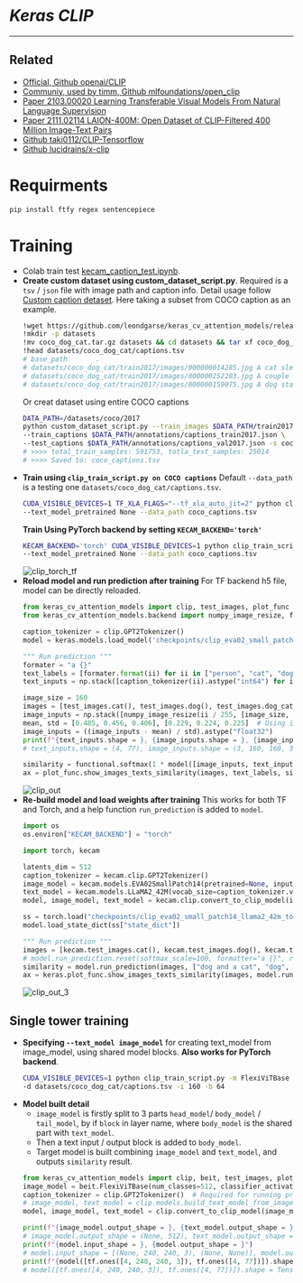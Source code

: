 # ___Keras CLIP___
***

## Related
  - [Official, Github openai/CLIP](https://github.com/openai/CLIP)
  - [Communiy, used by timm, Github mlfoundations/open_clip](https://github.com/mlfoundations/open_clip)
  - [Paper 2103.00020 Learning Transferable Visual Models From Natural Language Supervision](https://arxiv.org/abs/2103.00020)
  - [Paper 2111.02114 LAION-400M: Open Dataset of CLIP-Filtered 400 Million Image-Text Pairs](https://arxiv.org/abs/2111.02114)
  - [Github taki0112/CLIP-Tensorflow](https://github.com/taki0112/CLIP-Tensorflow)
  - [Github lucidrains/x-clip](https://github.com/lucidrains/x-clip)
# Requirments
  ```sh
  pip install ftfy regex sentencepiece
  ```
# Training
- Colab train test [kecam_caption_test.ipynb](https://colab.research.google.com/drive/1VaOOE4Q2rD_pV4k3YymY1glqtlNjoikT?usp=sharing).
- **Create custom dataset using custom_dataset_script.py**. Required is a `tsv` / `json` file with image path and caption info. Detail usage follow [Custom caption detaset](https://github.com/leondgarse/keras_cv_attention_models/discussions/52#discussioncomment-6516154). Here taking a subset from COCO caption as an example.
  ```sh
  !wget https://github.com/leondgarse/keras_cv_attention_models/releases/download/assets/coco_dog_cat.tar.gz
  !mkdir -p datasets
  !mv coco_dog_cat.tar.gz datasets && cd datasets && tar xf coco_dog_cat.tar.gz && cd -
  !head datasets/coco_dog_cat/captions.tsv
  # base_path       .
  # datasets/coco_dog_cat/train2017/images/000000014285.jpg A cat sleeping on a bed with a small TV in a bedroom.
  # datasets/coco_dog_cat/train2017/images/000000252203.jpg A couple of dogs sitting in the front seats of a car.
  # datasets/coco_dog_cat/train2017/images/000000159075.jpg A dog standing on top of a pickup truck
  ```
  Or creat dataset using entire COCO captions
  ```sh
  DATA_PATH=/datasets/coco/2017
  python custom_dataset_script.py --train_images $DATA_PATH/train2017 --test_images $DATA_PATH/val2017 \
  --train_captions $DATA_PATH/annotations/captions_train2017.json \
  --test_captions $DATA_PATH/annotations/captions_val2017.json -s coco_captions
  # >>>> total_train_samples: 591753, totla_test_samples: 25014
  # >>>> Saved to: coco_captions.tsv
  ```
- **Train using `clip_train_script.py on COCO captions`** Default `--data_path` is a testing one `datasets/coco_dog_cat/captions.tsv`.
  ```sh
  CUDA_VISIBLE_DEVICES=1 TF_XLA_FLAGS="--tf_xla_auto_jit=2" python clip_train_script.py -i 160 -b 128 \
  --text_model_pretrained None --data_path coco_captions.tsv
  ```
  **Train Using PyTorch backend by setting `KECAM_BACKEND='torch'`**
  ```sh
  KECAM_BACKEND='torch' CUDA_VISIBLE_DEVICES=1 python clip_train_script.py -i 160 -b 128 \
  --text_model_pretrained None --data_path coco_captions.tsv
  ```
  ![clip_torch_tf](https://github.com/leondgarse/keras_cv_attention_models/assets/5744524/4cbc22e4-907d-4735-81a0-41e0fc17ebc5)
- **Reload model and run prediction after training** For TF backend h5 file, model can be directly reloaded.
  ```py
  from keras_cv_attention_models import clip, test_images, plot_func
  from keras_cv_attention_models.backend import numpy_image_resize, functional

  caption_tokenizer = clip.GPT2Tokenizer()
  model = keras.models.load_model('checkpoints/clip_eva02_small_patch14_llama2_42m_tensorflow_latest.h5', compile=False)

  """ Run prediction """
  formater = "a {}"
  text_labels = [formater.format(ii) for ii in ["person", "cat", "dog", "dog and a cat"]]
  text_inputs = np.stack([caption_tokenizer(ii).astype("int64") for ii in text_labels])

  image_size = 160
  images = [test_images.cat(), test_images.dog(), test_images.dog_cat()]
  image_inputs = np.stack([numpy_image_resize(ii / 255, [image_size, image_size], method="bicubic", antialias=True) for ii in images])
  mean, std = [0.485, 0.456, 0.406], [0.229, 0.224, 0.225]  # Using imagenet one
  image_inputs = ((image_inputs - mean) / std).astype("float32")
  print(f"{text_inputs.shape = }, {image_inputs.shape = }, {image_inputs.min() = }, {image_inputs.max() = }")
  # text_inputs.shape = (4, 77), image_inputs.shape = (3, 160, 160, 3), image_inputs.min() = -2.144696, image_inputs.max() = 2.70702

  similarity = functional.softmax(1 * model([image_inputs, text_inputs]), axis=-1).numpy()
  ax = plot_func.show_images_texts_similarity(images, text_labels, similarity)
  ```
  ![clip_out](https://github.com/leondgarse/keras_cv_attention_models/assets/5744524/ce2cac67-517d-43ee-bf75-8b2d90932bf0)
- **Re-build model and load weights after training** This works for both TF and Torch, and a help function `run_prediction` is added to `model`.
  ```py
  import os
  os.environ["KECAM_BACKEND"] = "torch"

  import torch, kecam

  latents_dim = 512
  caption_tokenizer = kecam.clip.GPT2Tokenizer()
  image_model = kecam.models.EVA02SmallPatch14(pretrained=None, input_shape=(3, 160, 160), num_classes=latents_dim, classifier_activation=None)
  text_model = kecam.models.LLaMA2_42M(vocab_size=caption_tokenizer.vocab_size, pretrained=None, include_top=False)
  model, image_model, text_model = kecam.clip.convert_to_clip_model(image_model, text_model, caption_tokenizer)

  ss = torch.load("checkpoints/clip_eva02_small_patch14_llama2_42m_torch_latest.pt", map_location=torch.device("cpu"))
  model.load_state_dict(ss["state_dict"])

  """ Run prediction """
  images = [kecam.test_images.cat(), kecam.test_images.dog(), kecam.test_images.dog_cat()]
  # model.run_prediction.reset(softmax_scale=100, formatter="a {}", rescale_mode="torch")
  similarity = model.run_prediction(images, ["dog and a cat", "dog", "cat", "person"])
  ax = keras.plot_func.show_images_texts_similarity(images, model.run_prediction.text_labels, similarity)
  ```
  ![clip_out_3](https://github.com/leondgarse/keras_cv_attention_models/assets/5744524/a75ee754-536c-487b-a047-c676ba025ae3)
## Single tower training
- **Specifying `--text_model image_model`** for creating text_model from image_model, using shared model blocks. **Also works for PyTorch backend**.
  ```sh
  CUDA_VISIBLE_DEVICES=1 python clip_train_script.py -m FlexiViTBase --text_model image_model \
  -d datasets/coco_dog_cat/captions.tsv -i 160 -b 64
  ```
- **Model built detail**
  - `image_model` is firstly split to 3 parts `head_model`/ `body_model` / `tail_model`, by if `block` in layer name, where `body_model` is the shared part with `text_model`.
  - Then a text input / output block is added to `body_model`.
  - Target model is built combining `image_model` and `text_model`, and outputs `similarity` result.
  ```py
  from keras_cv_attention_models import clip, beit, test_images, plot_func
  image_model = beit.FlexiViTBase(num_classes=512, classifier_activation=None)
  caption_tokenizer = clip.GPT2Tokenizer()  # Required for running prediction
  # image_model, text_model = clip.models.build_text_model_from_image_model(image_model)
  model, image_model, text_model = clip.convert_to_clip_model(image_model, caption_tokenizer=caption_tokenizer)

  print(f"{image_model.output_shape = }, {text_model.output_shape = }")
  # image_model.output_shape = (None, 512), text_model.output_shape = (None, 512)
  print(f"{model.input_shape = }, {model.output_shape = }")
  # model.input_shape = [(None, 240, 240, 3), (None, None)], model.output_shape = (None, None)
  print(f"{model([tf.ones([4, 240, 240, 3]), tf.ones([4, 77])]).shape = }")
  # model([tf.ones([4, 240, 240, 3]), tf.ones([4, 77])]).shape = TensorShape([4, 4])
  ```
